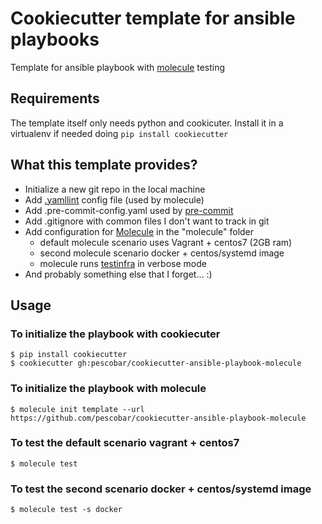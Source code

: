 # Cookiecutter template for ansible playbooks

Template for ansible playbook with [molecule](https://molecule.readthedocs.io/en/latest/) testing

## Requirements

The template itself only needs python and cookicuter. Install it in a virtualenv if needed doing `pip install cookiecutter`

## What this template provides?

* Initialize a new git repo in the local machine
* Add [.yamllint](https://github.com/adrienverge/yamllint) config file (used by molecule)
* Add .pre-commit-config.yaml used by [pre-commit](http://pre-commit.com/)
* Add .gitignore with common files I don't want to track in git
* Add configuration for [Molecule](http://molecule.readthedocs.io) in the "molecule" folder
  * default molecule scenario uses Vagrant + centos7 (2GB ram)
  * second molecule scenario docker + centos/systemd image
  * molecule runs [testinfra](https://testinfra.readthedocs.io) in verbose mode
* And probably something else that I forget... :)

## Usage

### To initialize the playbook with cookiecuter
```
$ pip install cookiecutter
$ cookiecutter gh:pescobar/cookiecutter-ansible-playbook-molecule
```

### To initialize the playbook with molecule

```
$ molecule init template --url https://github.com/pescobar/cookiecutter-ansible-playbook-molecule
```

### To test the default scenario vagrant + centos7
```
$ molecule test
```

### To test the second scenario docker + centos/systemd image
```
$ molecule test -s docker
```
